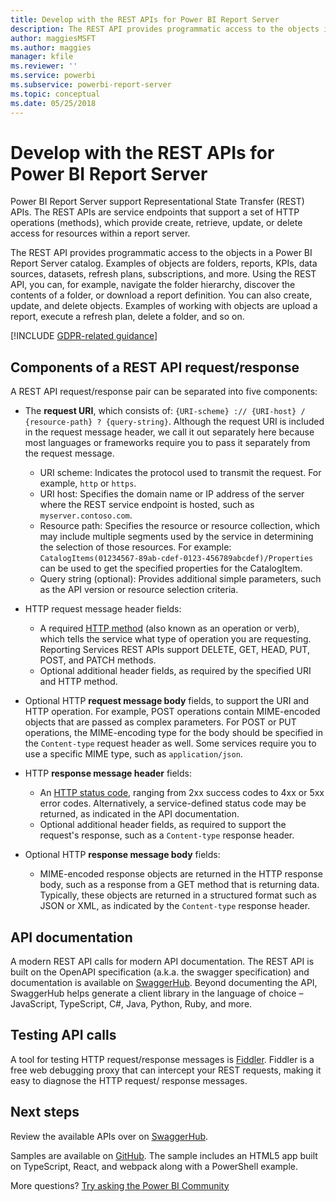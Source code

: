 ```yaml
---
title: Develop with the REST APIs for Power BI Report Server
description: The REST API provides programmatic access to the objects in a Power BI Report Server catalog.
author: maggiesMSFT
ms.author: maggies
manager: kfile
ms.reviewer: ''
ms.service: powerbi
ms.subservice: powerbi-report-server
ms.topic: conceptual
ms.date: 05/25/2018
---
```


# Develop with the REST APIs for Power BI Report Server

Power BI Report Server support Representational State Transfer (REST) APIs. The REST APIs are service endpoints that support a set of HTTP operations (methods), which provide create, retrieve, update, or delete access for resources within a report server.

The REST API provides programmatic access to the objects in a Power BI Report Server catalog. Examples of objects are folders, reports, KPIs, data sources, datasets, refresh plans, subscriptions, and more. Using the REST API, you can, for example, navigate the folder hierarchy, discover the contents of a folder, or download a report definition. You can also create, update, and delete objects. Examples of working with objects are upload a report, execute a refresh plan, delete a folder, and so on.

[!INCLUDE [GDPR-related guidance](../includes/gdpr-hybrid-note.md)]

## Components of a REST API request/response

A REST API request/response pair can be separated into five components:

* The **request URI**, which consists of: `{URI-scheme} :// {URI-host} / {resource-path} ? {query-string}`. Although the request URI is included in the request message header, we call it out separately here because most languages or frameworks require you to pass it separately from the request message.
  
  * URI scheme: Indicates the protocol used to transmit the request. For example, `http` or `https`.
  * URI host: Specifies the domain name or IP address of the server where the REST service endpoint is hosted, such as `myserver.contoso.com`.
  * Resource path: Specifies the resource or resource collection, which may include multiple segments used by the service in determining the selection of those resources. For example: `CatalogItems(01234567-89ab-cdef-0123-456789abcdef)/Properties` can be used to get the specified properties for the CatalogItem.
  * Query string (optional): Provides additional simple parameters, such as the API version or resource selection criteria.
* HTTP request message header fields:
  
  * A required [HTTP method](https://www.w3.org/Protocols/rfc2616/rfc2616-sec9.html) (also known as an operation or verb), which tells the service what type of operation you are requesting. Reporting Services REST APIs support DELETE, GET, HEAD, PUT, POST, and PATCH methods.
  * Optional additional header fields, as required by the specified URI and HTTP method.
* Optional HTTP **request message body** fields, to support the URI and HTTP operation. For example, POST operations contain MIME-encoded objects that are passed as complex parameters. For POST or PUT operations, the MIME-encoding type for the body should be specified in the `Content-type` request header as well. Some services require you to use a specific MIME type, such as `application/json`.
* HTTP **response message header** fields:
  
  * An [HTTP status code](http://www.w3.org/Protocols/HTTP/HTRESP.html), ranging from 2xx success codes to 4xx or 5xx error codes. Alternatively, a service-defined status code may be returned, as indicated in the API documentation.
  * Optional additional header fields, as required to support the request's response, such as a `Content-type` response header.
* Optional HTTP **response message body** fields:
  
  * MIME-encoded response objects are returned in the HTTP response body, such as a response from a GET method that is returning data. Typically, these objects are returned in a structured format such as JSON or XML, as indicated by the `Content-type` response header.

## API documentation

A modern REST API calls for modern API documentation. The REST API is built on the OpenAPI specification (a.k.a. the swagger specification) and documentation is available on [SwaggerHub](https://app.swaggerhub.com/apis/microsoft-rs/PBIRS/2.0). Beyond documenting the API, SwaggerHub helps generate a client library in the language of choice – JavaScript, TypeScript, C#, Java, Python, Ruby, and more.

## Testing API calls

A tool for testing HTTP request/response messages is [Fiddler](http://www.telerik.com/fiddler). Fiddler is a free web debugging proxy that can intercept your REST requests, making it easy to diagnose the HTTP request/ response messages.

## Next steps

Review the available APIs over on [SwaggerHub](https://app.swaggerhub.com/apis/microsoft-rs/PBIRS/2.0).

Samples are available on [GitHub](https://github.com/Microsoft/Reporting-Services). The sample includes an HTML5 app built on TypeScript, React, and webpack along with a PowerShell example.

More questions? [Try asking the Power BI Community](https://community.powerbi.com/)